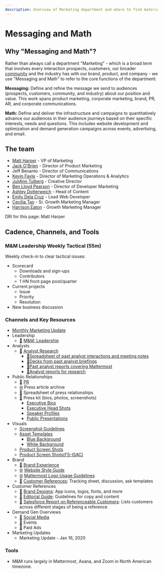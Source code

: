 ```yaml
---
description: Overview of Marketing department and where to find materials
---
```


# Messaging and Math

## Why "Messaging and Math"?

Rather than always call a department "Marketing" - which is a broad term that involves every interaction prospects, customers, our broader [community](../../contributors/contributors/community.md) and the industry has with our brand, product, and company - we use "Messaging and Math" to refer to the core functions of the department:

**Messaging:** Define and refine the message we send to audiences \(prospects, customers, community, and industry\) about our position and value. This work spans product marketing, corporate marketing, brand, PR, AR, and corporate communications.

**Math:** Define and deliver the infrastructure and campaigns to quantitatively advance our audiences in their audience journeys based on their specific interests, needs and questions. This includes website development and optimization and demand generation campaigns across events, advertising, and email.

## The team

- [Matt Harper](https://community.mattermost.com/core/messages/@matt.harper) - VP of Marketing
- [Jack O'Brien](https://community.mattermost.com/core/messages/@jack.obrien) - Director of Product Marketing
- Jeff Benanto - Director of Communications
- [Kevin Fayle](https://community.mattermost.com/core/messages/@kevin.fayle) - Director of Marketing Operations & Analytics
- [JuliAnn Tulberg](https://community.mattermost.com/core/messages/@juliann.tulberg) - Creative Director
- [Ben Lloyd Pearson](https://community.mattermost.com/core/messages/@ben.pearson) - Director of Developer Marketing
- [Ashley Dotterweich](https://community.mattermost.com/core/messages/@ashley.dotterweich) - Head of Content
- [Emily Dela Cruz](https://community.mattermost.com/core/messages/@emily.delacruz) - Lead Web Developer
- [Cecilia Tao](https://community.mattermost.com/core/messages/@cecilia.tao) - Sr. Growth Marketing Manager
- [Harrison Eaton](https://community.mattermost.com/core/messages/@harrison.eaton) - Growth Marketing Manager

DRI for this page: Matt Harper

## Cadence, Channels, and Tools

### M&M Leadership Weekly Tactical \(55m\)

Weekly check-in to clear tactical issues:

* Scorecard
  * Downloads and sign-ups
  * Contributors
  * 1 HN front page post/quarter
* Current projects
  * Issue
  * Priority
  * Resolution
* New business discussion

### Channels and Key Resources

* [Monthly Marketing Update](https://docs.google.com/presentation/d/1N2oE2VD7M9BPH51DuTE51uBq2TA3r5AFdbHZgP2oNG4/edit?usp=sharing)
* Leadership
  * [💬](https://emojipedia.org/speech-balloon/) [M&M: Leadership](https://community.mattermost.com/private-core/channels/mm)
* Analysts
  * [💬](https://emojipedia.org/speech-balloon/) [Analyst Research](https://community.mattermost.com/private-core/channels/analyst-research)
    * [📝](https://emojipedia.org/memo/)[Spreadsheet of past analyst interactions and meeting notes](https://docs.google.com/spreadsheets/d/1RpBFAbOgkdiiNE-OmtPGn0Ey0JzVODGiW9flACJaiZQ/edit#gid=0)
    * [📁](https://emojipedia.org/file-folder/)[Decks from past analyst briefings](https://drive.google.com/drive/folders/1Q79Gy4-LJZbvzLXNoBiEEB_Y5-wC_Qqw)
    * [📁Past analyst reports covering Mattermost](https://drive.google.com/drive/folders/16SMn6yR5nIK2YUimpCDC04a1s4F8_j3w)
    * [📁](https://emojipedia.org/file-folder/)[Analyst reports for research](https://drive.google.com/drive/folders/1kNKUXxlAvMdSHYSVnXgLLbvonixI4HYh)
* Public Relationships
  * [💬](https://emojipedia.org/speech-balloon/) [PR](https://community.mattermost.com/private-core/channels/pr)
  * [🌐](https://emojipedia.org/globe-with-meridians/) Press article archive
  * [📁](https://emojipedia.org/file-folder/) Spreadsheet of press relationships
  * [📁](https://emojipedia.org/file-folder/) Press kit \(bios, photos, screenshots\)
    * [Executive Bios](https://docs.google.com/document/d/1R06ieUPLSMmffE1Fnr4CQLYTEBLKvCaRH-bsfRTgBY0/edit)
    * [Executive Head Shots](https://drive.google.com/drive/u/0/folders/1-09BQ8IMKzTTROtL_sIS00h9XnaNrGID)
    * [Speaker Profiles](https://docs.google.com/spreadsheets/d/1DbGkHR3jrOVP4a_RkBPkUdfSN6yfk5Jho8-Dy4HOSUM/edit?ts=5dfba3f0)
    * [Public Presentations](https://drive.google.com/drive/u/0/folders/1Zajlo5q06VOmYx78HURQAhAArVrJlbTo)
* Visuals
  * [Screenshot Guidelines](https://handbook.mattermost.com/operations/messaging-and-math/how-to-guides-for-m-and-m/how-to-create-screenshots-and-gifs)
  * [Asset Templates](https://drive.google.com/drive/folders/0Bx-9w8QDFlfcbUh2bGdkRElJaWs)
    * [Blue Background](https://www.dropbox.com/s/a8tbqxiik1m9i8u/20170717_template_dark.tif?dl=0)
    * [White Background](https://www.dropbox.com/s/codoct7np20fx3l/20170717_template_light.tif?dl=0)
  * [Product Screen Shots](https://drive.google.com/drive/u/0/folders/1lwTOEpcnEom7eSavjsXlvkkdRdZgeoip)
  * [Product Screen Shots\(FS-ISAC\)](https://drive.google.com/drive/u/0/folders/19e7vuyK9wYQ7_KffYJKkfX41-b-48SkD)
* Brand
  * [💬](https://emojipedia.org/speech-balloon/) [Brand Experience](https://community.mattermost.com/private-core/channels/brand-guidelines)
  * [🌐](https://emojipedia.org/globe-with-meridians/) [Website Style Guide](https://mattermost.wayfx.com/0ddc9bpne/p/44c8eb)
  * [🌐](https://emojipedia.org/globe-with-meridians/) [Mattermost Logo Usage Guidelines](https://mattermost.org/brand-guidelines/)
  * [📁](https://emojipedia.org/file-folder/) [Customer References](https://community.mattermost.com/private-core/channels/customer-references): Tracking sheet, discussion, ask templates
* Customer References
  * [📁](https://emojipedia.org/file-folder/) [Brand Designs](https://drive.google.com/drive/folders/0B62zW3fU_TcARUpPcUc4WlFEODQ): App icons, logos, fonts, and more
  * [📁](https://emojipedia.org/file-folder/) [Editorial Guide](https://handbook.mattermost.com/operations/messaging-and-math/content-marketing/contributing-content): Guidelines for copy and content
  * [📁](https://emojipedia.org/file-folder/) [Salesforce Report on Referenceable Customers](https://mattermost.lightning.force.com/lightning/r/Report/00O3p000005qXSPEA2/edit): Lists customers across different stages of being a reference
* Demand Gen Overviews
  * [💬](https://emojipedia.org/speech-balloon/) [Social Media](https://docs.google.com/spreadsheets/d/1RskstYEc8QqcKNR6N3tPd2IqbWZlK0hJMg_5pLzKe7c/edit#gid=0)
  * [💬](https://emojipedia.org/speech-balloon/) Events
  * [💬](https://emojipedia.org/speech-balloon/) Paid Ads
* Marketing Updates
  * Marketing Update - Jan 16, 2020

### Tools

* M&M runs largely in Mattermost, Asana, and Zoom in North American timezone.
